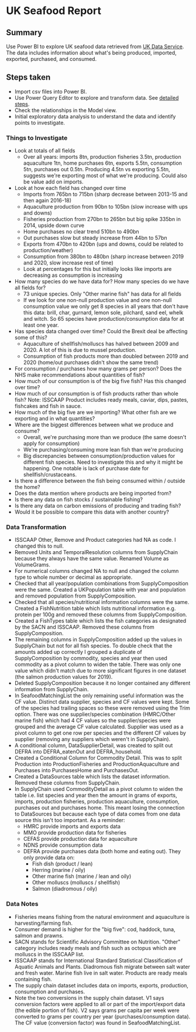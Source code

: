 # UK Seafood Report

## Summary 
Use Power BI to explore UK seafood data retrieved from [UK Data Service](https://reshare.ukdataservice.ac.uk/856955/). The data includes information about what's being produced, imported, exported, purchased, and consumed. 

## Steps taken
- Import csv files into Power BI.
- Use Power Query Editor to explore and transform data. See [detailed steps](#data-transformation).
- Check the relationships in the Model view.
- Initial exploratory data analysis to understand the data and identify points to investigate. 

### Things to Investigate
- Look at totals of all fields
  - Over all years: imports 8tn, production fisheries 3.5tn, production aquaculture 1tn, home purchases 6tn, exports 5.5tn, consumption 5tn,  purchases out 0.5tn. Producing 4.5tn vs exporting 5.5tn, suggests we're exporting most of what we're producing. Could also be value add on imports. 
- Look at how each field has changed over time
  - Imports from 765bn to 715bn (sharp decrease between 2013-15 and then again 2016-18)
  - Aquaculture production from 90bn to 105bn (slow increase with ups and downs)
  - Fisheries production from 270bn to 265bn but big spike 335bn in 2014, upside down curve
  - Home purchases no clear trend 510bn to 490bn
  - Out purchases slow but steady increase from 44bn to 57bn
  - Exports from 470bn to 420bn (ups and downs, could be related to production/weather)
  - Consumption from 380bn to 480bn (sharp increase between 2019 and 2020, slow increase rest of time)
  - Look at percentages for this but initially looks like imports are decreasing as consumption is increasing
- How many species do we have data for? How many species do we have all fields for?
  - 73 unique species. Only "Other marine fish" has data for all fields
  - If we look for one non-null production value and one non-null consumption value we only get 8 species in all years that don't have this data: brill, char, gurnard, lemon sole, pilchard, sand eel, whelk and witch. So 65 species have production/consumption data for at least one year. 
- Has species data changed over time? Could the Brexit deal be affecting some of this?
  - Aquaculture of shellfish/molluscs has halved between 2009 and 2020. A lot of this is due to mussel production. 
  - Consumption of fish products more than doubled between 2019 and 2020 (home/out purchases didn't show the same trend)
- For consumption / purchases how many grams per person? Does the NHS make recommendations about quantities of fish?
- How much of our consumption is of the big five fish? Has this changed over time?
- How much of our consumption is of fish products rather than whole fish? Note: ISSCAAP Product includes ready meals, caviar, dips, pastes, fishcakes and fish in sauce. 
- How much of the big five are we importing? What other fish are we exporting and in what quantities?
- Where are the biggest differences between what we produce and consume?
  - Overall, we're purchasing more than we produce (the same doesn't apply for consumption)
  - We're purchasing/consuming more lean fish than we're producing
  - Big discrepancies between consumption/production values for different fish species. Need to investigate this and why it might be happening. One notable is lack of purchase date for shellfish/crustaceans. 
- Is there a difference between the fish being consumed within / outside the home?
- Does the data mention where products are being imported from?
- Is there any data on fish stocks / sustainable fishing?
- Is there any data on carbon emissions of producing and trading fish?
- Would it be possible to compare this data with another country?
 
### Data Transformation
- ISSCAAP Other, Remove and Product categories had NA as code. I changed this to null.
- Removed Units and TemporalResolution columns from SupplyChain because they always have the same value. Renamed Volume as VolumeGrams.
- For numerical columns changed NA to null and changed the column type to whole number or decimal as appropriate. 
- Checked that all year/population combinations from SupplyComposition were the same. Created a UKPopulation table with year and population and removed population from SupplyComposition. 
- Checked that all species/nutritional information columns were the same. Created a FishNutrition table which lists nutritional information e.g. protein per 100g and removed these columns from SupplyComposition. 
- Created a FishTypes table which lists the fish categories as designated by the SACN and ISSCAAP. Removed these columns from SupplyComposition.
- The remaining columns in SupplyComposition added up the values in SupplyChain but not for all fish species. To double check that the amounts added up correctly I grouped a duplicate of SupplyComposition by commodity, species and year then used commodity as a pivot column to widen the table. There was only one value which didn't match due to more significant figures in one dataset (the salmon production values for 2019). 
- Deleted SupplyComposition because it no longer contained any different information from SupplyChain.
- In SeafoodMatchingList the only remaining useful information was the CF value. Distinct data supplier, species and CF values were kept. Some of the species had trailing spaces so these were removed using the Trim option. There was one supplier/species combination (HMRC/Other marine fish) which had 4 CF values so the supplier/species were grouped and the average CF value calculated. Supplier was used as a pivot column to get one row per species and the different CF values by supplier (removing any suppliers which weren't in SupplyChain). 
- A conditional column, DataSupplierDetail, was created to split out DEFRA into DEFRA_eatenOut and DEFRA_household. 
- Created a Conditional Column for Commodity Detail. This was to split Production into ProductionFisheries and ProductionAquaculture and Purchases into PurchasesHome and PurchasesOut. 
- Created a DataSources table which lists the dataset information. Removed these columns from SupplyChain.
- In SupplyChain used CommodityDetail as a pivot column to widen the table i.e. list species and year then the amount in grams of exports, imports, production fisheries, production aquaculture, consumption, purchases out and purchases home. This meant losing the connection to DataSources but because each type of data comes from one data source this isn't too important. As a reminder:
   - HMRC provide imports and exports data
   - MMO provide production data for fisheries
   - CEFAS provide production data for aquaculture
   - NDNS provide consumption data
   - DEFRA provide purchases data (both home and eating out). They only provide data on:
     - Fish dish (product / lean)
     - Herring (marine / oily)
     - Other marine fish (marine / lean and oily)
     - Other molluscs (molluscs / shellfish)
     - Salmon (diadromous / oily)

### Data Notes
- Fisheries means fishing from the natural environment and aquaculture is harvesting/farming fish.
- Consumer demand is higher for the "big five": cod, haddock, tuna, salmon and prawns.
- SACN stands for Scientific Advisory Committee on Nutrition. "Other" category includes ready meals and fish such as octopus which are molluscs in the ISSCAAP list.
- ISSCAAP stands for International Standard Statistical Classification of Aquatic Animals and Plants. Diadromous fish migrate between salt water and fresh water. Marine fish live in salt water. Products are ready meals containing fish.
- The supply chain dataset includes data on imports, exports, production, consumption and purchases.
- Note the two conversions in the supply chain dataset. V1 says conversion factors were applied to all or part of the import/export data (the edible portion of fish). V2 says grams per capita per week were converted to grams per country per year (purchases/consumption data). The CF value (conversion factor) was found in SeafoodMatchingList. 
